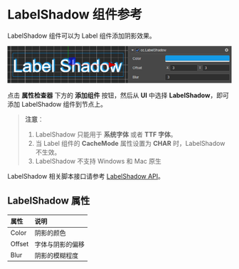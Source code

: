 # LabelShadow 组件参考

LabelShadow 组件可以为 Label 组件添加阴影效果。

![label-shadow](label/label-shadow.png)

点击 **属性检查器** 下方的 **添加组件** 按钮，然后从 **UI** 中选择 **LabelShadow**，即可添加 LabelShadow 组件到节点上。

> **注意**：
>
> 1. LabelShadow 只能用于 **系统字体** 或者 **TTF 字体**。
> 2. 当 Label 组件的 **CacheMode** 属性设置为 **CHAR** 时，LabelShadow 不生效。
> 3. LabelShadow 不支持 Windows 和 Mac 原生

LabelShadow 相关脚本接口请参考 [LabelShadow API](%__APIDOC__%/zh/class/LabelShadow)。

## LabelShadow 属性

| 属性 | 说明 |
| :----- | :------------ |
| Color  | 阴影的颜色      |
| Offset | 字体与阴影的偏移 |
| Blur   | 阴影的模糊程度   |
